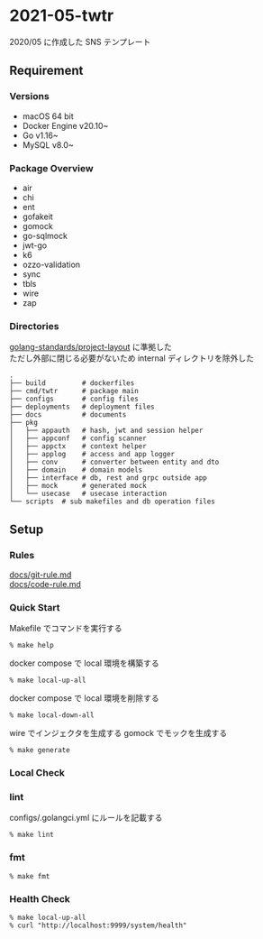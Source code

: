 # 2021-05-twtr

2020/05 に作成した SNS テンプレート

## Requirement

### Versions

- macOS 64 bit
- Docker Engine v20.10~
- Go v1.16~
- MySQL v8.0~

### Package Overview

- air
- chi
- ent
- gofakeit
- gomock
- go-sqlmock
- jwt-go
- k6
- ozzo-validation
- sync
- tbls
- wire
- zap

### Directories

[golang-standards/project-layout](https://github.com/golang-standards/project-layout) に準拠した  
ただし外部に閉じる必要がないため internal ディレクトリを除外した

```shell
.
├── build         # dockerfiles
├── cmd/twtr      # package main
├── configs       # config files
├── deployments   # deployment files
├── docs          # documents
├── pkg
│   ├── appauth   # hash, jwt and session helper
│   ├── appconf   # config scanner
│   ├── appctx    # context helper
│   ├── applog    # access and app logger
│   ├── conv      # converter between entity and dto
│   ├── domain    # domain models
│   ├── interface # db, rest and grpc outside app
│   ├── mock      # generated mock 
│   └── usecase   # usecase interaction
└── scripts  # sub makefiles and db operation files
```

## Setup

### Rules

[docs/git-rule.md](https://github.com/krtsato/go-server-templates/tree/main/2021-05-twtr/docs/git-rule.md)  
[docs/code-rule.md](https://github.com/krtsato/go-server-templates/tree/main/2021-05-twtr/docs/code-rule.md)

### Quick Start

Makefile でコマンドを実行する

`% make help`

docker compose で local 環境を構築する

`% make local-up-all`

docker compose で local 環境を削除する

`% make local-down-all`

wire でインジェクタを生成する
gomock でモックを生成する

`% make generate`

### Local Check

### lint

configs/.golangci.yml にルールを記載する

`% make lint`

### fmt

`% make fmt`

### Health Check

```shell
% make local-up-all
% curl "http://localhost:9999/system/health"
```
